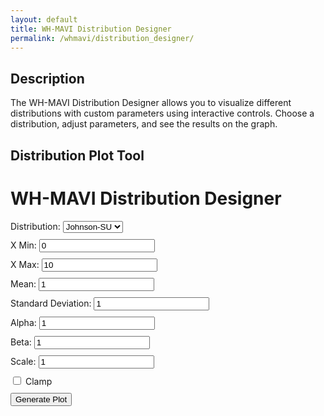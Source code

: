 ```yaml
---
layout: default
title: WH-MAVI Distribution Designer
permalink: /whmavi/distribution_designer/
---
```


## Description
The WH-MAVI Distribution Designer allows you to visualize different distributions with custom parameters using interactive controls. Choose a distribution, adjust parameters, and see the results on the graph.

## Distribution Plot Tool

  <script src="https://cdn.jsdelivr.net/npm/chart.js"></script>
  <style>
    #controls {
      margin-bottom: 20px;
    }
    .control-group {
      margin-bottom: 10px;
    }
  </style>
  
  <h1>WH-MAVI Distribution Designer</h1>
  <div id="controls">
    <div class="control-group">
      <label for="distribution">Distribution:</label>
      <select id="distribution">
        <option value="johnson-su">Johnson-SU</option>
        <option value="beta">Beta</option>
      </select>
    </div>
    <div class="control-group">
      <label for="xmin">X Min:</label>
      <input type="number" id="xmin" value="0" step="0.1">
    </div>
    <div class="control-group">
      <label for="xmax">X Max:</label>
      <input type="number" id="xmax" value="10" step="0.1">
    </div>
    <div class="control-group">
      <label for="mean">Mean:</label>
      <input type="number" id="mean" value="1" step="0.1">
    </div>
    <div class="control-group">
      <label for="sd">Standard Deviation:</label>
      <input type="number" id="sd" value="1" step="0.1">
    </div>
    <div class="control-group">
      <label for="alpha">Alpha:</label>
      <input type="number" id="alpha" value="1" step="0.1">
    </div>
    <div class="control-group">
      <label for="beta_param">Beta:</label>
      <input type="number" id="beta_param" value="1" step="0.1">
    </div>
    <div class="control-group">
      <label for="scale">Scale:</label>
      <input type="number" id="scale" value="1" step="0.1">
    </div>
    <div class="control-group">
      <input type="checkbox" id="clamp"> Clamp
    </div>
    <button onclick="plotDistribution()">Generate Plot</button>
  </div>
  <canvas id="distributionChart" width="800" height="400"></canvas>

  <script>
    function plotDistribution() {
      const distribution = document.getElementById("distribution").value;
      const xmin = parseFloat(document.getElementById("xmin").value);
      const xmax = parseFloat(document.getElementById("xmax").value);
      const mean = parseFloat(document.getElementById("mean").value);
      const sd = parseFloat(document.getElementById("sd").value);
      const alpha = parseFloat(document.getElementById("alpha").value);
      const beta_param = parseFloat(document.getElementById("beta_param").value);
      const scale = parseFloat(document.getElementById("scale").value);
      const clamp = document.getElementById("clamp").checked;

      const x_values = [];
      const step = (xmax - xmin) / 10000;

      for (let x = xmin; x <= xmax; x += step) {
        x_values.push(x);
      }

      let y_values = [];

      if (distribution === "johnson-su") {
        y_values = x_values.map((x) => {
          if (sd === 0) {
            return mean;
          }
          // Mock implementation of Johnson-SU distribution (simplified)
          return Math.exp(-0.5 * Math.pow((x - mean) / sd, 2));
        });

        if (clamp) {
          y_values = y_values.map((y, i) => {
            if (x_values[i] < 0 || x_values[i] > 1) {
              return 0;
            }
            return y;
          });
        }

      } else if (distribution === "beta") {
        y_values = x_values.map((x) => {
          // Mock implementation of Beta distribution (simplified)
          return Math.pow(x, alpha - 1) * Math.pow(1 - x, beta_param - 1);
        });
      }

      const ctx = document.getElementById("distributionChart").getContext("2d");
      new Chart(ctx, {
        type: "line",
        data: {
          labels: x_values,
          datasets: [
            {
              label: "Sample Distribution",
              data: y_values,
              borderColor: "blue",
              fill: false,
            },
          ],
        },
        options: {
          scales: {
            x: {
              type: "linear",
              position: "bottom",
            },
          },
        },
      });
    }
  </script>

